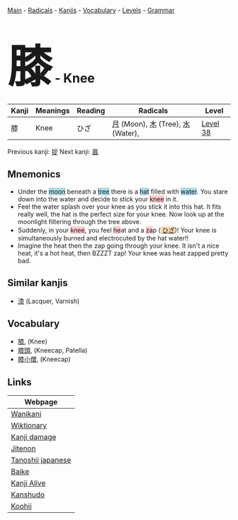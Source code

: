 <style> bigfont {font-size: 100px}</style>
[Main](../README.md) -
[Radicals](../radicals.md) -
[Kanjis](../kanjis.md) -
[Vocabulary](../vocabulary.md) -
[Levels](../levels.md) -
[Grammar](../grammar.md)
# <bigfont> 膝</bigfont> - Knee 

| Kanji | Meanings | Reading | Radicals | Level |
| --- | --- | --- | --- | --- |
| 膝 | Knee | ひざ | [月](../radicals/月.md) (Moon), [木](../radicals/木.md) (Tree), [水](../radicals/水.md) (Water),  | [Level 38](../levels/wk_level38.md) |

Previous kanji: [捉](捉.md) Next kanji: [眉](眉.md) 

## Mnemonics
 * Under the <span style="background-color:#ADD8E6"> moon</span> beneath a <span style="background-color:#ADD8E6"> tree</span> there is a <span style="background-color:#ADD8E6"> hat</span> filled with <span style="background-color:#ADD8E6"> water</span>. You stare down into the water and decide to stick your <span style="background-color:#ffcccb"> knee</span> in it.
* Feel the water splash over your knee as you stick it into this hat. It fits really well, the hat is the perfect size for your knee. Now look up at the moonlight filtering through the tree above.
* Suddenly, in your <span style="background-color:#ffcccb"> knee</span>, you feel <span style="background-color:#ffcccb"> he</span>at and a <span style="background-color:#ffcccb"> za</span>p (<span style="background-color:#fed8b1"> [ひざ](https://jisho.org/search/ひざ)</span>)! Your knee is simultaneously burned and electrocuted by the hat water!!
* Imagine the heat then the zap going through your knee. It isn't a nice heat, it's a hot heat, then BZZZT zap! Your knee was heat zapped pretty bad.


## Similar kanjis
 * [漆](漆.md) (Lacquer, Varnish)


## Vocabulary
 * [膝](../vocabulary/膝.md), (Knee)
* [膝頭](../vocabulary/膝.md), (Kneecap, Patella)
* [膝小僧](../vocabulary/膝.md), (Kneecap)



## Links 

| Webpage |
| --- |
| [Wanikani          ](https://www.wanikani.com/kanji/膝) |
| [Wiktionary        ](https://en.wiktionary.org/wiki/膝) |
| [Kanji damage      ](http://www.kanjidamage.com/kanji/search?utf8=✓&q=膝) |
| [Jitenon           ](https://jitenon.com/kanji/膝) |
| [Tanoshii japanese ](https://www.tanoshiijapanese.com/dictionary/kanji.cfm?k=膝) |
| [Baike             ](https://baike.baidu.com/item/膝) |
| [Kanji Alive       ](https://app.kanjialive.com/膝) |
| [Kanshudo          ](https://www.kanshudo.com/searchmn?q=膝) |
| [Koohii            ](https://kanji.koohii.com/study/kanji/膝) |
